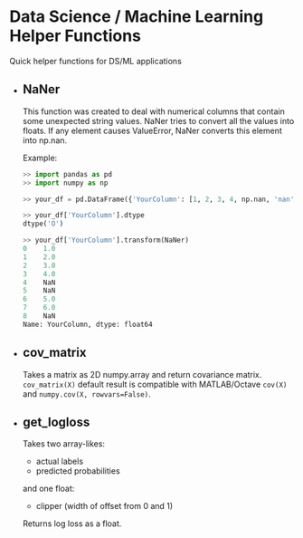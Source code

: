 # Data Science / Machine Learning Helper Functions
Quick helper functions for DS/ML applications

* ## NaNer
  This function was created to deal with numerical columns that contain some unexpected string values. 
  NaNer tries to convert all the values into floats. If any element causes ValueError, NaNer converts this element into np.nan.
  
  Example:
  ```python
  >> import pandas as pd
  >> import numpy as np
  
  >> your_df = pd.DataFrame({'YourColumn': [1, 2, 3, 4, np.nan, 'nan', 5, 6, 'unknown']})
  
  >> your_df['YourColumn'].dtype
  dtype('O')
  
  >> your_df['YourColumn'].transform(NaNer)
  0    1.0
  1    2.0
  2    3.0
  3    4.0
  4    NaN
  5    NaN
  6    5.0
  7    6.0
  8    NaN
  Name: YourColumn, dtype: float64
  ```
  
* ## cov_matrix
  Takes a matrix as 2D numpy.array and return covariance matrix. ```cov_matrix(X)``` default result is compatible with MATLAB/Octave ```cov(X)``` and ```numpy.cov(X, rowvars=False)```.
  
* ## get_logloss
  Takes two array-likes: 
    * actual labels 
    * predicted probabilities
    
  and one float:
    * clipper (width of offset from 0 and 1)
    
  Returns log loss as a float.
